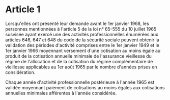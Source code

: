 # Article 1

Lorsqu'elles ont présenté leur demande avant le 1er janvier 1968, les personnes mentionnées à l'article 5 de la loi n° 65-555 du 10 juillet 1965 susvisée ayant exercé une des activités professionnelles énumérées aux articles 646, 647 et 648 du code de la sécurité sociale peuvent obtenir la validation des périodes d'activité comprises entre le 1er janvier 1949 et le 1er janvier 1966 moyennant versement d'une cotisation au moins égale au produit de la cotisation annuelle minimale de l'assurance vieillesse du régime de l'allocation et de la cotisation du régime complémentaire de vieillesse applicables au 1er août 1965 par le nombre d'années prises en considération.

Chaque année d'activité professionnelle postérieure à l'année 1965 est validée moyennant paiement de cotisations au moins égales aux cotisations annuelles minimales afférentes à l'année considérée.
